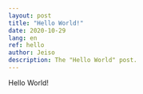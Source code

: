 ```yaml
---
layout: post
title: "Hello World!"
date: 2020-10-29
lang: en
ref: hello
author: Jeiso
description: The "Hello World" post. 
---
```


Hello World!
